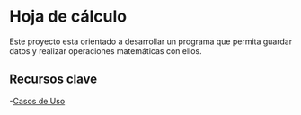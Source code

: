 # Hoja de cálculo

Este proyecto esta orientado a desarrollar un programa que permita guardar datos y realizar operaciones matemáticas con ellos.

## Recursos clave

-[Casos de Uso](casosDeUso)
